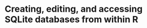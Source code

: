 
Creating, editing, and accessing SQLite databases from within R
===============================================================

